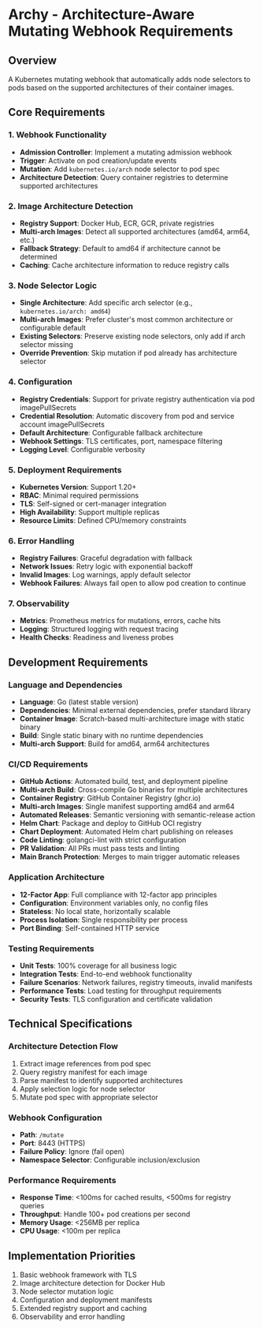 # Archy - Architecture-Aware Mutating Webhook Requirements

## Overview
A Kubernetes mutating webhook that automatically adds node selectors to pods based on the supported architectures of their container images.

## Core Requirements

### 1. Webhook Functionality
- **Admission Controller**: Implement a mutating admission webhook
- **Trigger**: Activate on pod creation/update events
- **Mutation**: Add `kubernetes.io/arch` node selector to pod spec
- **Architecture Detection**: Query container registries to determine supported architectures

### 2. Image Architecture Detection
- **Registry Support**: Docker Hub, ECR, GCR, private registries
- **Multi-arch Images**: Detect all supported architectures (amd64, arm64, etc.)
- **Fallback Strategy**: Default to amd64 if architecture cannot be determined
- **Caching**: Cache architecture information to reduce registry calls

### 3. Node Selector Logic
- **Single Architecture**: Add specific arch selector (e.g., `kubernetes.io/arch: amd64`)
- **Multi-arch Images**: Prefer cluster's most common architecture or configurable default
- **Existing Selectors**: Preserve existing node selectors, only add if arch selector missing
- **Override Prevention**: Skip mutation if pod already has architecture selector

### 4. Configuration
- **Registry Credentials**: Support for private registry authentication via pod imagePullSecrets
- **Credential Resolution**: Automatic discovery from pod and service account imagePullSecrets
- **Default Architecture**: Configurable fallback architecture
- **Webhook Settings**: TLS certificates, port, namespace filtering
- **Logging Level**: Configurable verbosity

### 5. Deployment Requirements
- **Kubernetes Version**: Support 1.20+
- **RBAC**: Minimal required permissions
- **TLS**: Self-signed or cert-manager integration
- **High Availability**: Support multiple replicas
- **Resource Limits**: Defined CPU/memory constraints

### 6. Error Handling
- **Registry Failures**: Graceful degradation with fallback
- **Network Issues**: Retry logic with exponential backoff
- **Invalid Images**: Log warnings, apply default selector
- **Webhook Failures**: Always fail open to allow pod creation to continue

### 7. Observability
- **Metrics**: Prometheus metrics for mutations, errors, cache hits
- **Logging**: Structured logging with request tracing
- **Health Checks**: Readiness and liveness probes

## Development Requirements

### Language and Dependencies
- **Language**: Go (latest stable version)
- **Dependencies**: Minimal external dependencies, prefer standard library
- **Container Image**: Scratch-based multi-architecture image with static binary
- **Build**: Single static binary with no runtime dependencies
- **Multi-arch Support**: Build for amd64, arm64 architectures

### CI/CD Requirements
- **GitHub Actions**: Automated build, test, and deployment pipeline
- **Multi-arch Build**: Cross-compile Go binaries for multiple architectures
- **Container Registry**: GitHub Container Registry (ghcr.io)
- **Multi-arch Images**: Single manifest supporting amd64 and arm64
- **Automated Releases**: Semantic versioning with semantic-release action
- **Helm Chart**: Package and deploy to GitHub OCI registry
- **Chart Deployment**: Automated Helm chart publishing on releases
- **Code Linting**: golangci-lint with strict configuration
- **PR Validation**: All PRs must pass tests and linting
- **Main Branch Protection**: Merges to main trigger automatic releases

### Application Architecture
- **12-Factor App**: Full compliance with 12-factor app principles
- **Configuration**: Environment variables only, no config files
- **Stateless**: No local state, horizontally scalable
- **Process Isolation**: Single responsibility per process
- **Port Binding**: Self-contained HTTP service

### Testing Requirements
- **Unit Tests**: 100% coverage for all business logic
- **Integration Tests**: End-to-end webhook functionality
- **Failure Scenarios**: Network failures, registry timeouts, invalid manifests
- **Performance Tests**: Load testing for throughput requirements
- **Security Tests**: TLS configuration and certificate validation

## Technical Specifications

### Architecture Detection Flow
1. Extract image references from pod spec
2. Query registry manifest for each image
3. Parse manifest to identify supported architectures
4. Apply selection logic for node selector
5. Mutate pod spec with appropriate selector

### Webhook Configuration
- **Path**: `/mutate`
- **Port**: 8443 (HTTPS)
- **Failure Policy**: Ignore (fail open)
- **Namespace Selector**: Configurable inclusion/exclusion

### Performance Requirements
- **Response Time**: <100ms for cached results, <500ms for registry queries
- **Throughput**: Handle 100+ pod creations per second
- **Memory Usage**: <256MB per replica
- **CPU Usage**: <100m per replica

## Implementation Priorities
1. Basic webhook framework with TLS
2. Image architecture detection for Docker Hub
3. Node selector mutation logic
4. Configuration and deployment manifests
5. Extended registry support and caching
6. Observability and error handling